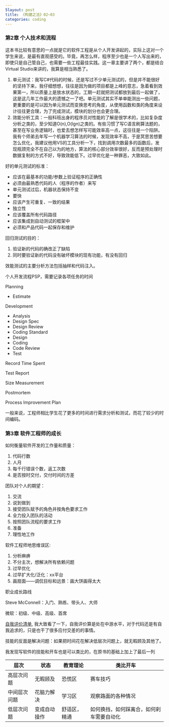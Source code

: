 ```yaml
---
5layout: post
title: 《构建之法》02~03
categories: coding
---
```


### 第2章 个人技术和流程

这本书比较有意思的一点就是它的软件工程是从个人开发讲起的，实际上这对一个学生来说，是最有直观感受的。毕竟，再怎么样，程序至少也是一个人写出来的，即使只是自己管自己，也需要一些工程最佳实践。这一章主要讲了两个，都是结合Virtual Studio来讲的，我算是相当熟悉了。<!-- more -->

1. 单元测试：我写C#代码的时候，还是写过不少单元测试的，但是并不能很好的坚持下来，我仔细想想，往往是因为做的项目都是上峰的意志，急着看到效果第一，所以质量上是放水状态的，工期一赶就把测试都放到最后一起做了，这是这几年工作最大的遗憾之一了吧。单元测试其实不单单能测出一些问题，更重要的是可以因为单元测试而变换思考的角度，从使用函数和类的角度来设计往往更合理，为了完成测试，模块的划分也会更合理。
2. 效能分析工具：一般科班出身的程序员对性能的了解是很学术的，比如复杂度分析之类的，至少知道O(n),O(lgn)之类的。有些习惯了写C语言刷算法题的，甚至在写业务逻辑时，也爱去想怎样写可能效率高一点，这往往是一个陷阱。我有个师弟去年写一个机器学习算法的时候，发现效率不高，于是冥思苦想要怎么优化，我建议他用VS的工具分析一下，找到调用次数最多的函数后，发现瓶颈完全不在自己以为的地方，算法的核心部分效率很好，反而是预处理时数据复制的方式不好，导致效能低下。过早优化是一种罪恶，大致如此。

好的单元测试的标准：

* 应该在最基本的功能/参数上验证程序的正确性
* 必须由最熟悉代码的人（程序的作者）来写
* 单元测试过后，机器状态保持不变
* 要快
* 应该产生可重复、一致的结果
* 独立性
* 应该覆盖所有代码路径
* 应该集成到自动测试的框架中
* 必须和产品代码一起保存和维护

回归测试的目的：

1. 验证新的代码的确改正了缺陷
2. 同时要验证新的代码没有破坏模块的现有功能，有没有回归

效能测试的主要分析方法包括抽样和代码注入。

个人开发流程PSP，需要记录各项任务的时间

Planning

* Estimate

Development

* Analysis
* Design Spec
* Design Review
* Coding Standard
* Design
* Coding
* Code Review
* Test

Record Time Spent

Test Report

Size Measurement

Postmortem

Process Improvement Plan

一般来说，工程师相比学生花了更多的时间进行需求分析和测试，而花了较少的时间编码。

### 第3章 软件工程师的成长

如何衡量软件开发的工作量和质量：

1. 代码行数
2. 人月
3. 每千行错误个数，返工次数
4. 是否按时交付，交付时间的方差

团队对个人的期望：

1. 交流
2. 说到做到
3. 接受团队赋予的角色并按角色要求工作
4. 全力投入团队的活动
5. 按照团队流程的要求工作
6. 准备
7. 理性地工作

软件工程师地思维误区:

1. 分析麻痹
2. 不分主次，想解决所有依赖问题
3. 过早优化
4. 过早扩大化/泛化：xx平台
5. 画扇面——调侃目标和远景：画大饼画得太大

职业成长路线

Steve McConnell：入门、熟练、带头人、大师

微软：初级、中级、高级、首席

[自我评价清单](http://www.cnblogs.com/xinz/p/3852177.html), 我大致看了一下，自我评价算是处在中游水平，对于代码还是有自我追求的，只是也干了很多应付交差的的事情。

技能的反面是解决问题：如果把时间花在解决低层次问题上，就无暇顾及其他了。

我发现写软件的技能和开车也是可以类比的，在原书的基础上加上了最后一列

| 层次     | 状态     | 教育理论   | 类比开车                 |
| ------ | ------ | ------ | -------------------- |
| 高层次问题  | 无暇顾及   | 恐慌区    | 赛车技巧                 |
| 中间层次问题 | 花脑力解决  | 学习区    | 观察路面的各种情况            |
| 低层次问题  | 变成自动操作 | 舒适区，精通 | 如何换挡，如何踩离合，如何刹车需要自动化 |


